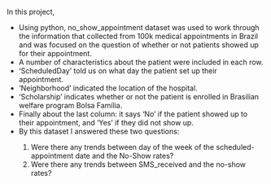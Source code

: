 In this project,
<ul>
<li>Using python, no_show_appointment dataset was used to work through the information that collected from 100k medical appointments in Brazil and was focused on the question of whether or not patients showed up for their appointment.</li> 

<li>A number of characteristics about the patient were included in each row.</li>

<li>‘ScheduledDay’ told us on what day the patient set up their appointment.</li>

<li>‘Neighborhood’ indicated the location of the hospital.</li> 
<li>‘Scholarship’ indicates whether or not the patient is enrolled in Brasilian welfare program Bolsa Família.</li>

<li>Finally about the last column: it says ‘No’ if the patient showed up to their appointment, and ‘Yes’ if they did not show up.</li> 
<li>By this dataset I answered these two questions:</li>
<ol>
<li>Were there any trends between day of the week of the scheduled-appointment date and the No-Show rates?</li>
<li>Were there any trends between SMS_received and the no-show rates?</li>
</ol>
</ul>
